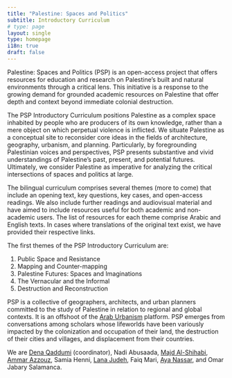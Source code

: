 ```yaml
---
title: "Palestine: Spaces and Politics"
subtitle: Introductory Curriculum
# type: page
layout: single 
type: homepage
i18n: true
draft: false
---
```

Palestine: Spaces and Politics (PSP) is an open-access project that offers resources for education and research on Palestine’s built and natural environments through a critical lens. This initiative is a response to the growing demand for grounded academic resources on Palestine that offer depth and context beyond immediate colonial destruction. 

The PSP Introductory Curriculum positions Palestine as a complex space inhabited by people who are producers of its own knowledge, rather than a mere object on which perpetual violence is inflicted. We situate Palestine as a conceptual site to reconsider core ideas in the fields of architecture, geography, urbanism, and planning. Particularly, by foregrounding Palestinian voices and perspectives, PSP presents substantive and vivid understandings of Palestine’s past, present, and potential futures. Ultimately, we consider Palestine as imperative for analyzing the critical intersections of spaces and politics at large. 

The bilingual curriculum comprises several themes (more to come) that include an opening text, key questions, key cases, and open-access readings. We also include further readings and audiovisual material and have aimed to include resources useful for both academic and non-academic users. The list of resources for each theme comprise Arabic and English texts. In cases where translations of the original text exist, we have provided their respective links. 

The first themes of the PSP Introductory Curriculum are:

1. Public Space and Resistance    
2. Mapping and Counter-mapping
3. Palestine Futures: Spaces and Imaginations    
4. The Vernacular and the Informal
5. Destruction and Reconstruction
    
PSP is a collective of geographers, architects, and urban planners committed to the study of Palestine in relation to regional and global contexts. It is an offshoot of the [Arab Urbanism](https://www.araburbanism.com) platform. PSP emerges from conversations among scholars whose lifeworlds have been variously impacted by the colonization and occupation of their land, the destruction of their cities and villages, and displacement from their countries. 

We are [Dena Qaddumi](https://www.lse.ac.uk/sociology/people/Dena-Qaddumi) (coordinator), Nadi Abusaada, [Majd Al-Shihabi](https://majdal.cc), [Ammar Azzouz](https://www.geog.ox.ac.uk/staff/aazzouz.html), Samia Henni, [Lana Judeh](https://birzeit.academia.edu/LanaJudeh), Faiq Mari, [Aya Nassar](https://warwick.ac.uk/fac/soc/pais/people/nassar/), and Omar Jabary Salamanca.

